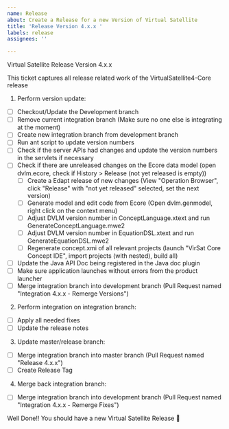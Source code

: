 ```yaml
---
name: Release
about: Create a Release for a new Version of Virtual Satellite
title: 'Release Version 4.x.x '
labels: release
assignees: ''

---
```


Virtual Satellite Release Version 4.x.x

This ticket captures all release related work of the VirtualSatellite4-Core release

1. Perform version update:
- [ ] Checkout/Update the Development branch
- [ ] Remove current integration branch (Make sure no one else is integrating at the moment) 
- [ ] Create new integration branch from development branch
- [ ] Run ant script to update version numbers
- [ ] Check if the server APIs had changes and update the version numbers in the servlets if necessary
- [ ] Check if there are unreleased changes on the Ecore data model (open dvlm.ecore, check if History > Release (not yet released is empty))
  - [ ] Create a Edapt release of new changes (View "Operation Browser", click "Release" with "not yet released" selected, set the next version)
  - [ ] Generate model and edit code from Ecore (Open dvlm.genmodel, right click on the context menu)
  - [ ] Adjust DVLM version number in ConceptLanguage.xtext and run GenerateConceptLanguage.mwe2
  - [ ] Adjust DVLM version number in EquationDSL.xtext and run GenerateEquationDSL.mwe2
  - [ ] Regenerate concept.xmi of all relevant projects (launch "VirSat Core Concept IDE", import projects (with nested), build all)
- [ ] Update the Java API Doc being registered in the Java doc plugin
- [ ] Make sure application launches without errors from the product launcher
- [ ] Merge integration branch into development branch (Pull Request named "Integration 4.x.x - Remerge Versions")

2. Perform integration on integration branch:
- [ ] Apply all needed fixes
- [ ] Update the release notes

3. Update master/release branch:
- [ ] Merge integration branch into master branch (Pull Request named "Release 4.x.x")
- [ ] Create Release Tag
 
4. Merge back integration branch:
- [ ] Merge integration branch into development branch (Pull Request named "Integration 4.x.x - Remerge Fixes")
 
Well Done!! You should have a new Virtual Satellite Release :rocket:

